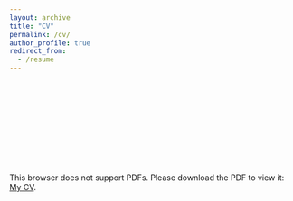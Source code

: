 ```yaml
---
layout: archive
title: "CV"
permalink: /cv/
author_profile: true
redirect_from:
  - /resume
---
```


<object data="https://jnseawright.github.io//academic/images/SeawrightJason_CV.pdf" type="application/pdf" width="700px" height="700px">
    <embed src="https://jnseawright.github.io//academic/images/SeawrightJason_CV.pdf">
        <p>This browser does not support PDFs. Please download the PDF to view it: <a href="https://jnseawright.github.io//academic/images/SeawrightJason_CV.pdf">My CV</a>.</p>
    </embed>
</object>


